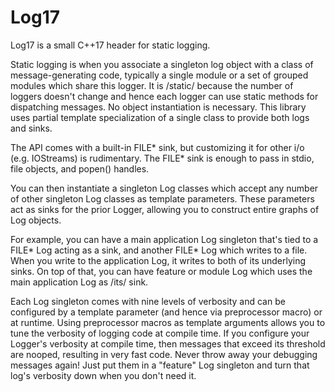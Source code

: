 # Log17

Log17 is a small C++17 header for static logging.

Static logging is when you associate a singleton log object with a class of message-generating code,
  typically a single module or a set of grouped modules which share this logger.
It is /static/ because the number of loggers doesn't change and hence each logger can use static methods
  for dispatching messages.
No object instantiation is necessary.
This library uses partial template specialization of a single class to provide both logs and sinks.

The API comes with a built-in FILE* sink, but customizing it for other i/o (e.g. IOStreams) is rudimentary.
The FILE* sink is enough to pass in stdio, file objects, and popen() handles.

You can then instantiate a singleton Log classes which accept any number of other
  singleton Log classes as template parameters.
These parameters act as sinks for the prior Logger, allowing you to construct entire graphs
  of Log objects.

For example, you can have a main application Log singleton that's tied to a FILE* Log acting as a sink,
  and another FILE* Log which writes to a file.
When you write to the application Log, it writes to both of its underlying sinks.
On top of that, you can have feature or module Log which uses the main application Log as /its/ sink.

Each Log singleton comes with nine levels of verbosity and can be configured by a
  template parameter (and hence via preprocessor macro) or at runtime.
Using preprocessor macros as template arguments allows you to tune the verbosity of logging code
  at compile time.
If you configure your Logger's verbosity at compile time, then messages that exceed its threshold
  are nooped, resulting in very fast code.
Never throw away your debugging messages again!
Just put them in a "feature" Log singleton and turn that log's verbosity down when you don't need it.
